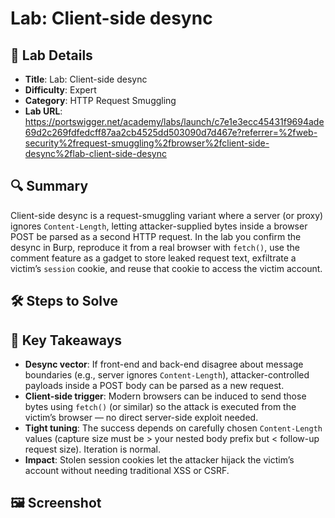 #  Lab: Client-side desync

## 📌 Lab Details
- **Title**: Lab: Client-side desync
- **Difficulty**: Expert
- **Category**: HTTP Request Smuggling
- **Lab URL**: https://portswigger.net/academy/labs/launch/c7e1e3ecc45431f9694ade69d2c269fdfedcff87aa2cb4525dd503090d7d467e?referrer=%2fweb-security%2frequest-smuggling%2fbrowser%2fclient-side-desync%2flab-client-side-desync

## 🔍 Summary
Client-side desync is a request-smuggling variant where a server (or proxy) ignores `Content-Length`, letting attacker-supplied bytes inside a browser POST be parsed as a second HTTP request. In the lab you confirm the desync in Burp, reproduce it from a real browser with `fetch()`, use the comment feature as a gadget to store leaked request text, exfiltrate a victim’s `session` cookie, and reuse that cookie to access the victim account.

## 🛠 Steps to Solve


## 📖 Key Takeaways
- **Desync vector**: If front-end and back-end disagree about message boundaries (e.g., server ignores `Content-Length`), attacker-controlled payloads inside a POST body can be parsed as a new request.
- **Client-side trigger**: Modern browsers can be induced to send those bytes using `fetch()` (or similar) so the attack is executed from the victim’s browser — no direct server-side exploit needed.
- **Tight tuning**: The success depends on carefully chosen `Content-Length` values (capture size must be > your nested body prefix but < follow-up request size). Iteration is normal.
- **Impact**: Stolen session cookies let the attacker hijack the victim’s account without needing traditional XSS or CSRF.

## 🖼️ Screenshot 

